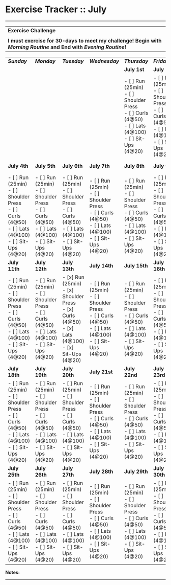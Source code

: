 # Exercise Tracker :: July

* * *

|     |
| --- |
| **Exercise Challenge** |     |
|     |     |
| **I must exercise for 30-days to meet my challenge! Begin with** **_Morning Routine_** **and End with** **_Evening Routine_!** |     |

|     |     |     |     |     |     |     |
| --- | --- | --- | --- | --- | --- | --- |
| **_Sunday_** | **_Monday_** | **_Tuesday_** | **_Wednesday_** | **_Thursday_** | **_Friday_** | **_Saturday_** |
|     |     |     |     | **July 1st** | **July 2nd** | **July 3rd** |
|     |     |     |     | - [ ] Run (25min)<br>- [ ] Shoulder Press<br>- [ ] Curls (4@50)<br>- [ ] Lats (4@100)<br>- [ ] Sit-Ups (4@20) | - [ ] Run (25min)<br>- [ ] Shoulder Press<br>- [ ] Curls (4@50)<br>- [ ] Lats (4@100)<br>- [ ] Sit-Ups (4@20) | - [x] Run (25min)<br>- [x] Shoulder Press<br>- [x] Curls (4@50)<br>- [x] Lats (4@100)<br>- [x] Sit-Ups (4@20) |
| **July 4th** | **July 5th** | **July 6th** | **July 7th** | **July 8th** | **July 9th** | **July 10th** |
| - [ ] Run (25min)<br>- [ ] Shoulder Press<br>- [ ] Curls (4@50)<br>- [ ] Lats (4@100)<br>- [ ] Sit-Ups (4@20) | - [ ] Run (25min)<br>- [ ] Shoulder Press<br>- [ ] Curls (4@50)<br>- [ ] Lats (4@100)<br>- [ ] Sit-Ups (4@20) | - [ ] Run (25min)<br>- [ ] Shoulder Press<br>- [ ] Curls (4@50)<br>- [ ] Lats (4@100)<br>- [ ] Sit-Ups (4@20) | - [ ] Run (25min)<br>- [ ] Shoulder Press<br>- [ ] Curls (4@50)<br>- [ ] Lats (4@100)<br>- [ ] Sit-Ups (4@20) | - [ ] Run (25min)<br>- [ ] Shoulder Press<br>- [ ] Curls (4@50)<br>- [ ] Lats (4@100)<br>- [ ] Sit-Ups (4@20) | - [ ] Run (25min)<br>- [ ] Shoulder Press<br>- [ ] Curls (4@50)<br>- [ ] Lats (4@100)<br>- [ ] Sit-Ups (4@20) | - [ ] Run (25min)<br>- [ ] Shoulder Press<br>- [ ] Curls (4@50)<br>- [ ] Lats (4@100)<br>- [ ] Sit-Ups (4@20) |
| **July 11th** | **July 12th** | **July 13th** | **July 14th** | **July 15th** | **July 16th** | **July 17th** |
| - [ ] Run (25min)<br>- [ ] Shoulder Press<br>- [ ] Curls (4@50)<br>- [ ] Lats (4@100)<br>- [ ] Sit-Ups (4@20) | - [ ] Run (25min)<br>- [ ] Shoulder Press<br>- [ ] Curls (4@50)<br>- [ ] Lats (4@100)<br>- [ ] Sit-Ups (4@20) | - [x] Run (25min)<br>- [x] Shoulder Press<br>- [x] Curls (4@50)<br>- [x] Lats (4@100)<br>- [x] Sit-Ups (4@20) | - [ ] Run (25min)<br>- [ ] Shoulder Press<br>- [ ] Curls (4@50)<br>- [ ] Lats (4@100)<br>- [ ] Sit-Ups (4@20) | - [ ] Run (25min)<br>- [ ] Shoulder Press<br>- [ ] Curls (4@50)<br>- [ ] Lats (4@100)<br>- [ ] Sit-Ups (4@20) | - [ ] Run (25min)<br>- [ ] Shoulder Press<br>- [ ] Curls (4@50)<br>- [ ] Lats (4@100)<br>- [ ] Sit-Ups (4@20) | - [x] Run (25min)<br>- [x] Shoulder Press<br>- [x] Curls (4@50)<br>- [x] Lats (4@100)<br>- [x] Sit-Ups (4@20) |
| **July 18th** | **July 19th** | **July 20th** | **July 21st** | **July 22nd** | **July 23rd** | **July 24th** |
| - [ ] Run (25min)<br>- [ ] Shoulder Press<br>- [ ] Curls (4@50)<br>- [ ] Lats (4@100)<br>- [ ] Sit-Ups (4@20) | - [ ] Run (25min)<br>- [ ] Shoulder Press<br>- [ ] Curls (4@50)<br>- [ ] Lats (4@100)<br>- [ ] Sit-Ups (4@20) | - [ ] Run (25min)<br>- [ ] Shoulder Press<br>- [ ] Curls (4@50)<br>- [ ] Lats (4@100)<br>- [ ] Sit-Ups (4@20) | - [ ] Run (25min)<br>- [ ] Shoulder Press<br>- [ ] Curls (4@50)<br>- [ ] Lats (4@100)<br>- [ ] Sit-Ups (4@20) | - [ ] Run (25min)<br>- [ ] Shoulder Press<br>- [ ] Curls (4@50)<br>- [ ] Lats (4@100)<br>- [ ] Sit-Ups (4@20) | - [ ] Run (25min)<br>- [ ] Shoulder Press<br>- [ ] Curls (4@50)<br>- [ ] Lats (4@100)<br>- [ ] Sit-Ups (4@20) | - [ ] Run (25min)<br>- [ ] Shoulder Press<br>- [ ] Curls (4@50)<br>- [ ] Lats (4@100)<br>- [ ] Sit-Ups (4@20) |
| **July 25th** | **July 26th** | **July 27th** | **July 28th** | **July 29th** | **July 30th** | **July 31st** |
| - [ ] Run (25min)<br>- [ ] Shoulder Press<br>- [ ] Curls (4@50)<br>- [ ] Lats (4@100)<br>- [ ] Sit-Ups (4@20) | - [ ] Run (25min)<br>- [ ] Shoulder Press<br>- [ ] Curls (4@50)<br>- [ ] Lats (4@100)<br>- [ ] Sit-Ups (4@20) | - [ ] Run (25min)<br>- [ ] Shoulder Press<br>- [ ] Curls (4@50)<br>- [ ] Lats (4@100)<br>- [ ] Sit-Ups (4@20) | - [ ] Run (25min)<br>- [ ] Shoulder Press<br>- [ ] Curls (4@50)<br>- [ ] Lats (4@100)<br>- [ ] Sit-Ups (4@20) | - [ ] Run (25min)<br>- [ ] Shoulder Press<br>- [ ] Curls (4@50)<br>- [ ] Lats (4@100)<br>- [ ] Sit-Ups (4@20) | - [ ] Run (25min)<br>- [ ] Shoulder Press<br>- [ ] Curls (4@50)<br>- [ ] Lats (4@100)<br>- [ ] Sit-Ups (4@20) | - [x] Run (25min)<br>- [ ] Shoulder Press<br>- [ ] Curls (4@50)<br>- [ ] Lats (4@100)<br>- [ ] Sit-Ups (4@20) |

**Notes:**

* * *
